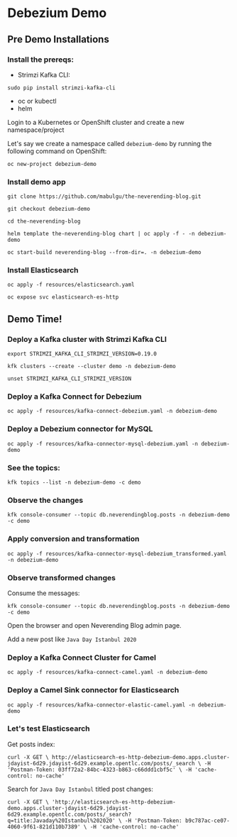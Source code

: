 # Debezium Demo

## Pre Demo Installations

### Install the prereqs:

* Strimzi Kafka CLI:

`sudo pip install strimzi-kafka-cli`

* oc or kubectl
* helm

Login to a Kubernetes or OpenShift cluster and create a new namespace/project

Let's say we create a namespace called `debezium-demo` by running the following command on OpenShift:

`oc new-project debezium-demo`

### Install demo app

`git clone https://github.com/mabulgu/the-neverending-blog.git`

`git checkout debezium-demo`

`cd the-neverending-blog`

`helm template the-neverending-blog chart | oc apply -f - -n debezium-demo`

`oc start-build neverending-blog --from-dir=. -n debezium-demo`

### Install Elasticsearch

`oc apply -f resources/elasticsearch.yaml`

`oc expose svc elasticsearch-es-http`

## Demo Time!

### Deploy a Kafka cluster with Strimzi Kafka CLI

`export STRIMZI_KAFKA_CLI_STRIMZI_VERSION=0.19.0`

`kfk clusters --create --cluster demo -n debezium-demo`

`unset STRIMZI_KAFKA_CLI_STRIMZI_VERSION`

### Deploy a Kafka Connect for Debezium

`oc apply -f resources/kafka-connect-debezium.yaml -n debezium-demo`


### Deploy a Debezium connector for MySQL

`oc apply -f resources/kafka-connector-mysql-debezium.yaml -n debezium-demo`

### See the topics:

`kfk topics --list -n debezium-demo -c demo`

### Observe the changes

`kfk console-consumer --topic db.neverendingblog.posts -n debezium-demo -c demo`


### Apply conversion and transformation

`oc apply -f resources/kafka-connector-mysql-debezium_transformed.yaml -n debezium-demo`

### Observe transformed changes

Consume the messages:

`kfk console-consumer --topic db.neverendingblog.posts -n debezium-demo -c demo`

Open the browser and open Neverending Blog admin page.

Add a new post like `Java Day Istanbul 2020`
### Deploy a Kafka Connect Cluster for Camel

`oc apply -f resources/kafka-connect-camel.yaml -n debezium-demo`

### Deploy a Camel Sink connector for Elasticsearch

`oc apply -f resources/kafka-connector-elastic-camel.yaml -n debezium-demo`


### Let's test Elasticsearch

Get posts index:

`
curl -X GET \
  http://elasticsearch-es-http-debezium-demo.apps.cluster-jdayist-6d29.jdayist-6d29.example.opentlc.com/posts/_search \
  -H 'Postman-Token: 03ff72a2-84bc-4323-b863-c66ddd1cbf5c' \
  -H 'cache-control: no-cache'
`

Search for `Java Day Istanbul` titled post changes:

`
curl -X GET \
  'http://elasticsearch-es-http-debezium-demo.apps.cluster-jdayist-6d29.jdayist-6d29.example.opentlc.com/posts/_search?q=title:Javaday%20Istanbul%202020' \
  -H 'Postman-Token: b9c787ac-ce07-4060-9f61-821d110b7389' \
  -H 'cache-control: no-cache'
`